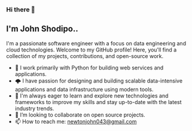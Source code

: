 ### Hi there 👋


## I'm John Shodipo.. 

I'm a passionate software engineer with a focus on data engineering and cloud technologies. Welcome to my GitHub profile! Here, you'll find a collection of my projects, contributions, and open-source work.


- 🔭 I work primarily with Python for building web services and applications.
- 🌩️ I have passion for designing and building scalable data-intensive applications and data infrastructure using modern tools.
- 🚀 I'm always eager to learn and explore new technologies and frameworks to improve my skills and stay up-to-date with the latest industry trends.
- 👯 I’m looking to collaborate on open source projects.
- 📫 How to reach me: newtonjohn043@gmail.com


